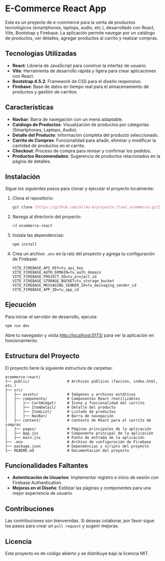 
# E-Commerce React App

Este es un proyecto de e-commerce para la venta de productos tecnológicos (smartphones, laptops, audio, etc.), desarrollado con React, Vite, Bootstrap y Firebase. La aplicación permite navegar por un catálogo de productos, ver detalles, agregar productos al carrito y realizar compras.

## Tecnologías Utilizadas

- **React**: Librería de JavaScript para construir la interfaz de usuario.
- **Vite**: Herramienta de desarrollo rápida y ligera para crear aplicaciones con React.
- **Bootstrap 4.5.2**: Framework de CSS para el diseño responsivo.
- **Firebase**: Base de datos en tiempo real para el almacenamiento de productos y gestión de carritos.

## Características

- **Navbar**: Barra de navegación con un menú adaptable.
- **Catálogo de Productos**: Visualización de productos por categorías (Smartphones, Laptops, Audio).
- **Detalle del Producto**: Información completa del producto seleccionado.
- **Carrito de Compras**: Funcionalidad para añadir, eliminar y modificar la cantidad de productos en el carrito.
- **Checkout**: Proceso de compra para revisar y confirmar los pedidos.
- **Productos Recomendados**: Sugerencia de productos relacionados en la página de detalles.

## Instalación

Sigue los siguientes pasos para clonar y ejecutar el proyecto localmente:

1. Clona el repositorio:
   ```bash
   git clone [https://github.com/all4u-8/proyecto_final_ecommerce.git](https://github.com/all4u-8/proyecto_final_ecommerce.git)
   ```
2. Navega al directorio del proyecto:
   ```bash
   cd ecommerce-react
   ```
3. Instala las dependencias:
   ```bash
   npm install
   ```
4. Crea un archivo `.env` en la raíz del proyecto y agrega tu configuración de Firebase:
   ```plaintext
   VITE_FIREBASE_API_KEY=tu_api_key
   VITE_FIREBASE_AUTH_DOMAIN=tu_auth_domain
   VITE_FIREBASE_PROJECT_ID=tu_project_id
   VITE_FIREBASE_STORAGE_BUCKET=tu_storage_bucket
   VITE_FIREBASE_MESSAGING_SENDER_ID=tu_messaging_sender_id
   VITE_FIREBASE_APP_ID=tu_app_id
   ```

## Ejecución

Para iniciar el servidor de desarrollo, ejecuta:

```bash
npm run dev
```

Abre tu navegador y visita [http://localhost:5173/](http://localhost:5173/) para ver la aplicación en funcionamiento.

## Estructura del Proyecto

El proyecto tiene la siguiente estructura de carpetas:

```
ecommerce-react/
├── public/                 # Archivos públicos (favicon, index.html, etc.)
├── src/
│   ├── assets/             # Imágenes y archivos estáticos
│   ├── components/         # Componentes React reutilizables
│   │   ├── CartWidget/     # Ícono y funcionalidad del carrito
│   │   ├── ItemDetail/     # Detalle del producto
│   │   ├── ItemList/       # Listado de productos
│   │   ├── NavBar/         # Barra de navegación
│   ├── context/            # Contexto de React para el carrito de compras
│   ├── pages/              # Páginas principales de la aplicación
│   ├── App.jsx             # Componente principal de la aplicación
│   ├── main.jsx            # Punto de entrada de la aplicación
├── .env                    # Archivo de configuración de Firebase
├── package.json            # Dependencias y scripts del proyecto
├── README.md               # Documentación del proyecto
```

## Funcionalidades Faltantes

- **Autenticación de Usuarios**: Implementar registro e inicio de sesión con Firebase Authentication.
- **Mejoras en el Diseño**: Estilizar las páginas y componentes para una mejor experiencia de usuario.

## Contribuciones

Las contribuciones son bienvenidas. Si deseas colaborar, por favor sigue los pasos para crear un `pull request` y sugerir mejoras.

## Licencia

Este proyecto es de código abierto y se distribuye bajo la licencia MIT.

